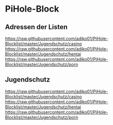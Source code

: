 # PiHole-Block
## Adressen der Listen

https://raw.githubusercontent.com/adiko01/PiHole-Blocklist/master/Jugendschutz/casino https://raw.githubusercontent.com/adiko01/PiHole-Blocklist/master/Jugendschutz/hentai https://raw.githubusercontent.com/adiko01/PiHole-Blocklist/master/Jugendschutz/porn

## Jugendschutz

https://raw.githubusercontent.com/adiko01/PiHole-Blocklist/master/Jugendschutz/casino https://raw.githubusercontent.com/adiko01/PiHole-Blocklist/master/Jugendschutz/hentai https://raw.githubusercontent.com/adiko01/PiHole-Blocklist/master/Jugendschutz/porn
